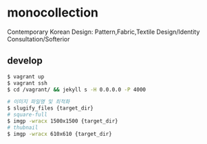 # monocollection

Contemporary Korean Design:
Pattern,Fabric,Textile Design/Identity Consultation/Softerior

## develop

```zsh
$ vagrant up
$ vagrant ssh
$ cd /vagrant/ && jekyll s -H 0.0.0.0 -P 4000
```

```zsh
# 이미지 파일명 및 최적화
$ slugify_files {target_dir}
# square-full
$ imgp -wracx 1500x1500 {target_dir}
# thubnail
$ imgp -wracx 610x610 {target_dir}
```

